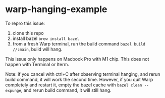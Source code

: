 # warp-hanging-example


To repro this issue:

1. clone this repo
2. install bazel `brew install bazel`
3. from a fresh Warp terminal, run the build command `bazel build //:main`, build will hang.

This issue only happens on Macbook Pro with M1 chip. This does not happen with Terminal or Iterm.

Note: if you cancel with ctrl+C after observing terminal hanging, and rerun build command, it will work the second time. However, if you quit Warp completely and restart it, empty the bazel cache with `bazel clean --expunge`, and rerun build command, it will still hang.
